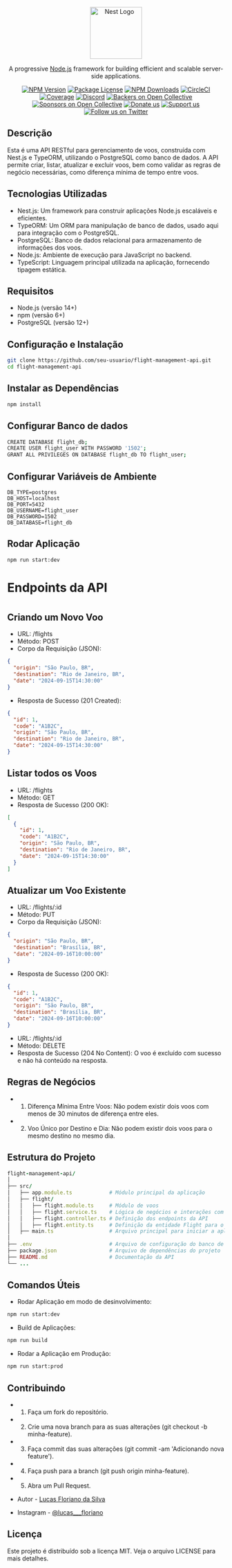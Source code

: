 <p align="center">
  <a href="http://nestjs.com/" target="blank"><img src="https://nestjs.com/img/logo-small.svg" width="120" alt="Nest Logo" /></a>
</p>

[circleci-image]: https://img.shields.io/circleci/build/github/nestjs/nest/master?token=abc123def456
[circleci-url]: https://circleci.com/gh/nestjs/nest

  <p align="center">A progressive <a href="http://nodejs.org" target="_blank">Node.js</a> framework for building efficient and scalable server-side applications.</p>
    <p align="center">
<a href="https://www.npmjs.com/~nestjscore" target="_blank"><img src="https://img.shields.io/npm/v/@nestjs/core.svg" alt="NPM Version" /></a>
<a href="https://www.npmjs.com/~nestjscore" target="_blank"><img src="https://img.shields.io/npm/l/@nestjs/core.svg" alt="Package License" /></a>
<a href="https://www.npmjs.com/~nestjscore" target="_blank"><img src="https://img.shields.io/npm/dm/@nestjs/common.svg" alt="NPM Downloads" /></a>
<a href="https://circleci.com/gh/nestjs/nest" target="_blank"><img src="https://img.shields.io/circleci/build/github/nestjs/nest/master" alt="CircleCI" /></a>
<a href="https://coveralls.io/github/nestjs/nest?branch=master" target="_blank"><img src="https://coveralls.io/repos/github/nestjs/nest/badge.svg?branch=master#9" alt="Coverage" /></a>
<a href="https://discord.gg/G7Qnnhy" target="_blank"><img src="https://img.shields.io/badge/discord-online-brightgreen.svg" alt="Discord"/></a>
<a href="https://opencollective.com/nest#backer" target="_blank"><img src="https://opencollective.com/nest/backers/badge.svg" alt="Backers on Open Collective" /></a>
<a href="https://opencollective.com/nest#sponsor" target="_blank"><img src="https://opencollective.com/nest/sponsors/badge.svg" alt="Sponsors on Open Collective" /></a>
  <a href="https://paypal.me/kamilmysliwiec" target="_blank"><img src="https://img.shields.io/badge/Donate-PayPal-ff3f59.svg" alt="Donate us"/></a>
    <a href="https://opencollective.com/nest#sponsor"  target="_blank"><img src="https://img.shields.io/badge/Support%20us-Open%20Collective-41B883.svg" alt="Support us"></a>
  <a href="https://twitter.com/nestframework" target="_blank"><img src="https://img.shields.io/twitter/follow/nestframework.svg?style=social&label=Follow" alt="Follow us on Twitter"></a>
</p>
  <!--[![Backers on Open Collective](https://opencollective.com/nest/backers/badge.svg)](https://opencollective.com/nest#backer)
  [![Sponsors on Open Collective](https://opencollective.com/nest/sponsors/badge.svg)](https://opencollective.com/nest#sponsor)-->

## Descrição

Esta é uma API RESTful para gerenciamento de voos, construída com Nest.js e TypeORM, utilizando o PostgreSQL como banco de dados. A API permite criar, listar, atualizar e excluir voos, bem como validar as regras de negócio necessárias, como diferença mínima de tempo entre voos.

## Tecnologias Utilizadas

- Nest.js: Um framework para construir aplicações Node.js escaláveis e eficientes.
- TypeORM: Um ORM para manipulação de banco de dados, usado aqui para integração com o PostgreSQL.
- PostgreSQL: Banco de dados relacional para armazenamento de informações dos voos.
- Node.js: Ambiente de execução para JavaScript no backend.
- TypeScript: Linguagem principal utilizada na aplicação, fornecendo tipagem estática.

## Requisitos

- Node.js (versão 14+)
- npm (versão 6+)
- PostgreSQL (versão 12+)

## Configuração e Instalação

```bash
git clone https://github.com/seu-usuario/flight-management-api.git
cd flight-management-api
```

## Instalar as Dependências

```bash
npm install
```

## Configurar Banco de dados

```bash
CREATE DATABASE flight_db;
CREATE USER flight_user WITH PASSWORD '1502';
GRANT ALL PRIVILEGES ON DATABASE flight_db TO flight_user;
```

## Configurar Variáveis de Ambiente
```env
DB_TYPE=postgres
DB_HOST=localhost
DB_PORT=5432
DB_USERNAME=flight_user
DB_PASSWORD=1502
DB_DATABASE=flight_db
```

## Rodar Aplicação
```bash
npm run start:dev
```

<h1> Endpoints da API <h1>

## Criando um Novo Voo

- URL: /flights
- Método: POST
- Corpo da Requisição (JSON):
```JSON
{
  "origin": "São Paulo, BR",
  "destination": "Rio de Janeiro, BR",
  "date": "2024-09-15T14:30:00"
}
```
- Resposta de Sucesso (201 Created):
```JSON
{
  "id": 1,
  "code": "A1B2C",
  "origin": "São Paulo, BR",
  "destination": "Rio de Janeiro, BR",
  "date": "2024-09-15T14:30:00"
}
```
## Listar todos os Voos

- URL: /flights
- Método: GET
- Resposta de Sucesso (200 OK):

```JSON
[
  {
    "id": 1,
    "code": "A1B2C",
    "origin": "São Paulo, BR",
    "destination": "Rio de Janeiro, BR",
    "date": "2024-09-15T14:30:00"
  }
]
```

## Atualizar um Voo Existente

- URL: /flights/:id
- Método: PUT
- Corpo da Requisição (JSON):
```JSON
{
  "origin": "São Paulo, BR",
  "destination": "Brasília, BR",
  "date": "2024-09-16T10:00:00"
}
```
- Resposta de Sucesso (200 OK):
```JSON
{
  "id": 1,
  "code": "A1B2C",
  "origin": "São Paulo, BR",
  "destination": "Brasília, BR",
  "date": "2024-09-16T10:00:00"
}
```

- URL: /flights/:id
- Método: DELETE
- Resposta de Sucesso (204 No Content): O voo é excluído com sucesso e não há conteúdo na resposta.

## Regras de Negócios
- 1. Diferença Mínima Entre Voos: Não podem existir dois voos com menos de 30 minutos de diferença entre eles.
- 2. Voo Único por Destino e Dia: Não podem existir dois voos para o mesmo destino no mesmo dia.

## Estrutura do Projeto

```ruby
flight-management-api/
│
├── src/
│   ├── app.module.ts            # Módulo principal da aplicação
│   ├── flight/
│   │   ├── flight.module.ts     # Módulo de voos
│   │   ├── flight.service.ts    # Lógica de negócios e interações com o banco de dados
│   │   ├── flight.controller.ts # Definição dos endpoints da API
│   │   ├── flight.entity.ts     # Definição da entidade Flight para o TypeORM
│   ├── main.ts                  # Arquivo principal para iniciar a aplicação
│
├── .env                         # Arquivo de configuração do banco de dados
├── package.json                 # Arquivo de dependências do projeto
├── README.md                    # Documentação da API
└── ...
```


## Comandos Úteis
- Rodar Aplicação em modo de desinvolvimento:
```bash
npm run start:dev
```
- Build de Aplicações:
```bash
npm run build
```
- Rodar a Aplicação em Produção:
```bash
npm run start:prod
```
## Contribuindo

- 1. Faça um fork do repositório.
- 2. Crie uma nova branch para as suas alterações (git checkout -b minha-feature).
- 3. Faça commit das suas alterações (git commit -am 'Adicionando nova feature').
- 4. Faça push para a branch (git push origin minha-feature).
- 5. Abra um Pull Request.

- Autor - [Lucas Floriano da Silva](https://www.linkedin.com/in/lucas-floriano-da-silva/)
- Instagram - [@lucas___floriano](https://www.instagram.com/lucas___floriano?igsh=emlxbDRhdWcwOXp1)

## Licença

Este projeto é distribuído sob a licença MIT. Veja o arquivo LICENSE para mais detalhes.

